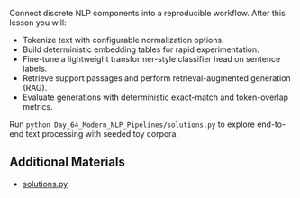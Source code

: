 Connect discrete NLP components into a reproducible workflow. After this lesson you will:

- Tokenize text with configurable normalization options.
- Build deterministic embedding tables for rapid experimentation.
- Fine-tune a lightweight transformer-style classifier head on sentence labels.
- Retrieve support passages and perform retrieval-augmented generation (RAG).
- Evaluate generations with deterministic exact-match and token-overlap metrics.

Run `python Day_64_Modern_NLP_Pipelines/solutions.py` to explore end-to-end text processing with seeded toy corpora.

## Additional Materials

- [solutions.py](https://github.com/saint2706/Coding-For-MBA/blob/main/Day_64_Modern_NLP_Pipelines/solutions.py)
